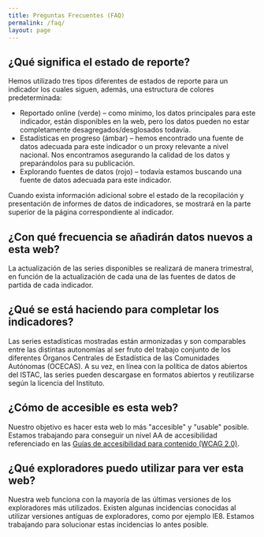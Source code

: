 ```yaml
---
title: Preguntas Frecuentes (FAQ)
permalink: /faq/
layout: page
---
```


## ¿Qué significa el estado de reporte?
Hemos utilizado tres tipos diferentes de estados de reporte para un indicador los cuales siguen, además, una estructura de colores predeterminada:

* Reportado online (verde) – como mínimo, los datos principales para este indicador, están disponibles en la web, pero los datos pueden no estar completamente desagregados/desglosados todavía.
* Estadísticas en progreso (ámbar) – hemos encontrado una fuente de datos adecuada para este indicador o un proxy relevante a nivel nacional. Nos encontramos asegurando la calidad de los datos y preparándolos para su publicación.
* Explorando fuentes de datos (rojo) – todavía estamos buscando una fuente de datos adecuada para este indicador.

Cuando exista información adicional sobre el estado de la recopilación y presentación de informes de datos de indicadores, se mostrará en la parte superior de la página correspondiente al indicador.

## ¿Con qué frecuencia se añadirán datos nuevos a esta web?
La actualización de las series disponibles se realizará de manera trimestral, en función de la actualización de cada una de las fuentes de datos de partida de cada indicador.

## ¿Qué se está haciendo para completar los indicadores?
Las series estadísticas mostradas están armonizadas y son comparables entre las distintas autonomías al ser fruto del trabajo conjunto de los diferentes Órganos Centrales de Estadística de las Comunidades Autónomas (OCECAS). A su vez, en línea con la política de datos abiertos del ISTAC, las series pueden descargase en formatos abiertos y reutilizarse según la licencia del Instituto.


## ¿Cómo de accesible es esta web?
Nuestro objetivo es hacer esta web lo más "accesible" y "usable" posible. Estamos trabajando para conseguir un nivel AA de accesibilidad referenciado en las [Guías de accesibilidad para contenido (WCAG 2.0)](https://www.gov.uk/service-manual/helping-people-to-use-your-service/understanding-wcag-20).

## ¿Qué exploradores puedo utilizar para ver esta web?
Nuestra web funciona con la mayoría de las últimas versiones de los exploradores más utilizados. Existen algunas incidencias conocidas al utilizar versiones antíguas de exploradores, como por ejemplo IE8. Estamos trabajando para solucionar estas incidencias lo antes posible.

<!-- 
## Can other countries copy this website?
Yes. This site is built and hosted using 100% free software and services, so other countries and localities can freely and easily reuse our code. Technical guidance on implementing this platform is available [here](https://open-sdg.readthedocs.io). Countries and localities exploring how to report their own SDGs data can also get support from the [Center for Open Data Enterprise (CODE)](http://www.opendataenterprise.org/) through their [SDG National Reporting Initiative](https://www.sdgreporting.org/).
-->